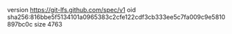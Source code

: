 version https://git-lfs.github.com/spec/v1
oid sha256:816bbe5f5134101a0965383c2cfe122cdf3cb333ee5c7fa009c9e5810897bc0c
size 4763
